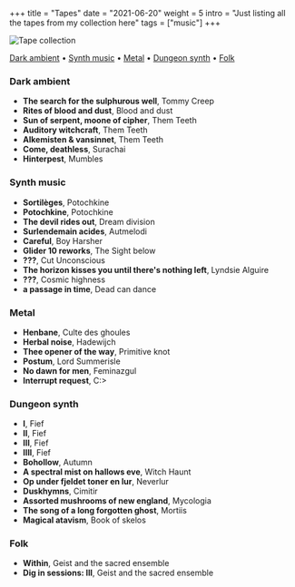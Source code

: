 +++
title = "Tapes"
date = "2021-06-20"
weight = 5
intro = "Just listing all the tapes from my collection here"
tags = ["music"]
+++

![Tape collection](/img/about/tapes.jpg)

[Dark ambient](#dark-ambient) •
[Synth music](#synth-music) •
[Metal](#metal) •
[Dungeon synth](#dungeon-synth) •
[Folk](#folk)

### Dark ambient

- **The search for the sulphurous well**, Tommy Creep
- **Rites of blood and dust**, Blood and dust
- **Sun of serpent, moone of cipher**, Them Teeth
- **Auditory witchcraft**, Them Teeth
- **Alkemisten & vansinnet**, Them Teeth
- **Come, deathless**, Surachai
- **Hinterpest**, Mumbles

### Synth music

- **Sortilèges**, Potochkine
- **Potochkine**, Potochkine
- **The devil rides out**, Dream division
- **Surlendemain acides**, Autmelodi
- **Careful**, Boy Harsher
- **Glider 10 reworks**, The Sight below
- **???**, Cut Unconscious
- **The horizon kisses you until there's nothing left**, Lyndsie Alguire
- **???**, Cosmic highness
- **a passage in time**, Dead can dance

### Metal

- **Henbane**, Culte des ghoules
- **Herbal noise**, Hadewijch
- **Thee opener of the way**, Primitive knot
- **Postum**, Lord Summerisle
- **No dawn for men**, Feminazgul
- **Interrupt request**, C:\>

### Dungeon synth

- **I**, Fief
- **II**, Fief
- **III**, Fief
- **IIII**, Fief
- **Bohollow**, Autumn
- **A spectral mist on hallows eve**, Witch Haunt
- **Op under fjeldet toner en lur**, Neverlur
- **Duskhymns**, Cimitir
- **Assorted mushrooms of new england**, Mycologia
- **The song of a long forgotten ghost**, Mortiis
- **Magical atavism**, Book of skelos

### Folk

- **Within**, Geist and the sacred ensemble
- **Dig in sessions: III**, Geist and the sacred ensemble
